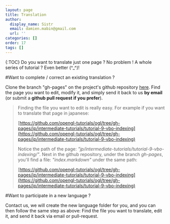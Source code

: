```yaml
---
layout: page
title: Translation
author:
  display_name: Sistr
  email: damien.mabin@gmail.com
  url: ''
categories: []
order: 17
tags: []
---
```

{:TOC}
Do you want to translate just one page ? No problem !
A whole series of tutorial ? Even better (^_^)!

#Want to complete / correct an existing translation ?

Clone the branch "gh-pages" on the project's github repository [here](https://github.com/opengl-tutorials/ogl/tree/gh-pages).
Find the page you want to edit, modify it, and simply send it back to us **by email** (or submit a **github pull request if you prefer**).

>Finding the file you want to edit is really easy.
>For example if you want to translate that page in japanese:
>
>[https://github.com/opengl-tutorials/ogl/tree/gh-pages/jp/intermediate-tutorials/tutorial-9-vbo-indexing](https://github.com/opengl-tutorials/ogl/tree/gh-pages/jp/intermediate-tutorials/tutorial-9-vbo-indexing)
>
>Notice the path of the page: *"jp/intermediate-tutorials/tutorial-9-vbo-indexing/"*.
>Next in the github repository, under the branch *gh-pages*, you'll find a file: *"index.markdown"* under the same path:
>
>[https://github.com/opengl-tutorials/ogl/tree/gh-pages/jp/intermediate-tutorials/tutorial-9-vbo-indexing](https://github.com/opengl-tutorials/ogl/tree/gh-pages/jp/intermediate-tutorials/tutorial-9-vbo-indexing)

#Want to participate in a new language ?

Contact us, we will create the new language folder for you, and you can then follow the same step as above: Find the file you want to translate, edit it, and send it back via email or pull-request.
